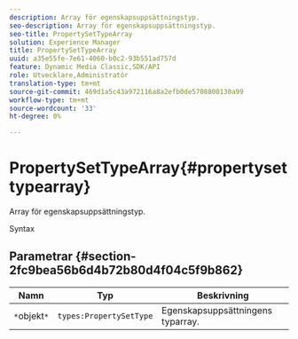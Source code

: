```yaml
---
description: Array för egenskapsuppsättningstyp.
seo-description: Array för egenskapsuppsättningstyp.
seo-title: PropertySetTypeArray
solution: Experience Manager
title: PropertySetTypeArray
uuid: a35e55fe-7e61-4060-b0c2-93b551ad757d
feature: Dynamic Media Classic,SDK/API
role: Utvecklare,Administratör
translation-type: tm+mt
source-git-commit: 469d1a5c43a972116a8a2efb0de5708800130a99
workflow-type: tm+mt
source-wordcount: '33'
ht-degree: 0%

---
```



# PropertySetTypeArray{#propertysettypearray}

Array för egenskapsuppsättningstyp.

Syntax

## Parametrar {#section-2fc9bea56b6d4b72b80d4f04c5f9b862}

| Namn | Typ | Beskrivning |
|---|---|---|
| `*`objekt`*` | `types:PropertySetType` | Egenskapsuppsättningens typarray. |

